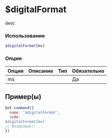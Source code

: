 # $digitalFormat
desc
### Использование
```php
$digitalFormat[ms]
```

### Опции

| Опция | Описание | Тип | Обязательно |
|--------|-------------|------|----------|
| ms |  |  | Да |  
## Пример(ы)

```javascript
bot.command({
  name: '$digitalFormat',
  code: `
$digitalFormat[ms]`
// Возвращает: ...
})
```